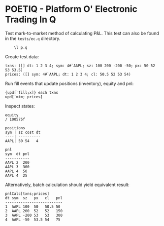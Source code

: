 # POETIQ - Platform O' Electronic Trading In Q

Test mark-to-market method of calculating P&L. This test can also be found in the `tests/ec.q` directory.

        \l p.q

Create test data:

    txns: ([] dt: 1 2 3 4; sym: 4#`AAPL; sz: 100 200 -200 -50; px: 50 52 53 53.5)
    prices: ([] sym: 4#`AAPL; dt: 1 2 3 4; cl: 50.5 52 53 54)

Run fill events that update positions (inventory), equity and pnl:

    {upd[`fill;x]} each txns
    upd[`mtm; prices]

Inspect states:

    equity
    / 100575f

    positions
    sym | sz cost dt
    ----| ----------
    AAPL| 50 54   4 

    pnl
    sym  dt pnl
    -----------
    AAPL 2  200
    AAPL 3  300
    AAPL 4  50 
    AAPL 4  25 

Alternatively, batch calculation should yield equivalent result:

    pnlCalc[txns;prices]
    dt sym  sz   px   cl   pnl
    --------------------------
    1  AAPL 100  50   50.5 50 
    2  AAPL 200  52   52   150
    3  AAPL -200 53   53   300
    4  AAPL -50  53.5 54   75 